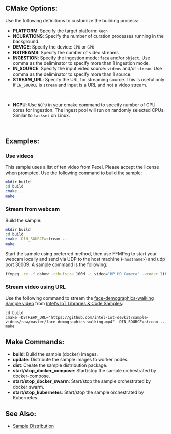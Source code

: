 
## CMake Options:

Use the following definitions to customize the building process:
- **PLATFORM**: Specify the target platform: `Xeon`
- **NCURATIONS**: Specify the number of curation processes running in the background.
- **DEVICE**: Specify the device: `CPU` or `GPU`
- **NSTREAMS**: Specify the number of video streams
- **INGESTION**: Specify the ingestion mode: `face` and/or `object`. Use comma as the deliminator to specify more than 1 ingestion mode.
- **IN_SOURCE**: Specify the input video source: `videos` and/or `stream`. Use comma as the deliminator to specify more than 1 source.
- **STREAM_URL**: Specify the URL for streaming source. This is useful only if `IN_SOURCE` is `stream` and input is a URL and not a video stream.
<!-- - **REGISTRY**: Name of private registry to push image. If registry secret is available, update `imagePullSecrets` field in [frontend.yaml.m4](../deployment/kubernetes/frontend.yaml.m4), [video_stream.yaml.m4](../deployment/kubernetes/video_stream.yaml.m4), and/or [video.yaml.m4](../deployment/kubernetes/video.yaml.m4) for Kubernetes. `docker login` may be necessary. -->
<br>

<!-- ***Optimizations for sharing host with other applications:*** -->
<!-- The following optimizations are helpful if running other applications on the same host.
- [Assigning CPU resources](https://kubernetes.io/docs/tasks/configure-pod-container/assign-cpu-resource/) is helpful in this case. In this sample, we specify a CPU request for the ingest container by including the resources:requests field in the container resource manifest. Remove the following from [frontend.yaml.m4](../deployment/kubernetes/frontend.yaml.m4) under configurations for ingest container to disable this feature or modify as needed.
    ```JSON
    resources:
        requests:
            cpu: "1"
    ``` -->
- **NCPU**: Use `NCPU` in your cmake command to specify number of CPU cores for Ingestion. The ingest pool will run on randomly selected CPUs. Similar to `taskset` on Linux.
<br>

## Examples:
### Use videos
This sample uses a list of ten video from Pexel.  Please accept the license when prompted.  Use the following command to build the sample:
```bash
mkdir build
cd build
cmake ..
make
```

### Stream from webcam
Build the sample:
```bash
mkdir build
cd build
cmake -DIN_SOURCE=stream ..
make
```
Start the sample using preferred method, then use FFMPeg to start your webcam locally and send via UDP to the host machine (`<hostname>`) and udp port 30009. A sample command is the following:
```bash
ffmpeg -re -f dshow -rtbufsize 100M -i video="HP HD Camera" -vcodec libx264 -crf 28 -threads 1 -s 640x360 -f mpegts -flush_packets 0 udp://<hostname>:30009?pkt_size=18800
```

### Stream video using URL
Use the following command to stream the [face-demographics-walking Sample video](https://github.com/intel-iot-devkit/sample-videos) from [Intel's IoT Libraries & Code Samples](https://github.com/intel-iot-devkit):
```
cd build
cmake -DSTREAM_URL="https://github.com/intel-iot-devkit/sample-videos/raw/master/face-demographics-walking.mp4" -DIN_SOURCE=stream ..
make
```


## Make Commands:

- **build**: Build the sample (docker) images.
- **update**: Distribute the sample images to worker nodes.
- **dist**: Create the sample distribution package.
- **start/stop_docker_compose**: Start/stop the sample orchestrated by docker-compose.
- **start/stop_docker_swarm**: Start/stop the sample orchestrated by docker swarm.
- **start/stop_kubernetes**: Start/stop the sample orchestrated by Kubernetes.

## See Also:

- [Sample Distribution](dist.md)


